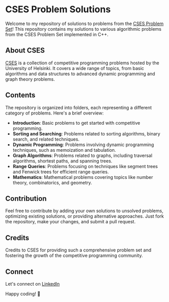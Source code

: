 # CSES Problem Solutions

Welcome to my repository of solutions to problems from the [CSES Problem Set](https://cses.fi/problemset/)! This repository contains my solutions to various algorithmic problems from the CSES Problem Set implemented in C++.

## About CSES

[CSES](https://cses.fi/problemset/) is a collection of competitive programming problems hosted by the University of Helsinki. It covers a wide range of topics, from basic algorithms and data structures to advanced dynamic programming and graph theory problems.

## Contents

The repository is organized into folders, each representing a different category of problems. Here's a brief overview:

- **Introduction**: Basic problems to get started with competitive programming.
- **Sorting and Searching**: Problems related to sorting algorithms, binary search, and related techniques.
- **Dynamic Programming**: Problems involving dynamic programming techniques, such as memoization and tabulation.
- **Graph Algorithms**: Problems related to graphs, including traversal algorithms, shortest paths, and spanning trees.
- **Range Queries**: Problems focusing on techniques like segment trees and Fenwick trees for efficient range queries.
- **Mathematics**: Mathematical problems covering topics like number theory, combinatorics, and geometry.

## Contribution

Feel free to contribute by adding your own solutions to unsolved problems, optimizing existing solutions, or providing alternative approaches. Just fork the repository, make your changes, and submit a pull request.

## Credits

Credits to CSES for providing such a comprehensive problem set and fostering the growth of the competitive programming community.

## Connect

Let's connect on [LinkedIn](https://in.linkedin.com/in/aviral-tripathi-215ab61bb)

Happy coding! :rocket:
